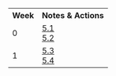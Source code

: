<table>
  <tr>
   <th>Week</th>
   <th>Notes & Actions</th>
   </tr>

  <tr>
   <td>0</td>
   <td><a href="/collegeboard/5.1">5.1</a><br><a href="/collegeboard/5.2">5.2</a></td>
  </tr>  
  
  <tr>
   <td>1</td>
   <td><a href="/collegeboard/5.3">5.3</a><br><a href="/collegeboard/5.4">5.4</a></td>
  </tr> 

